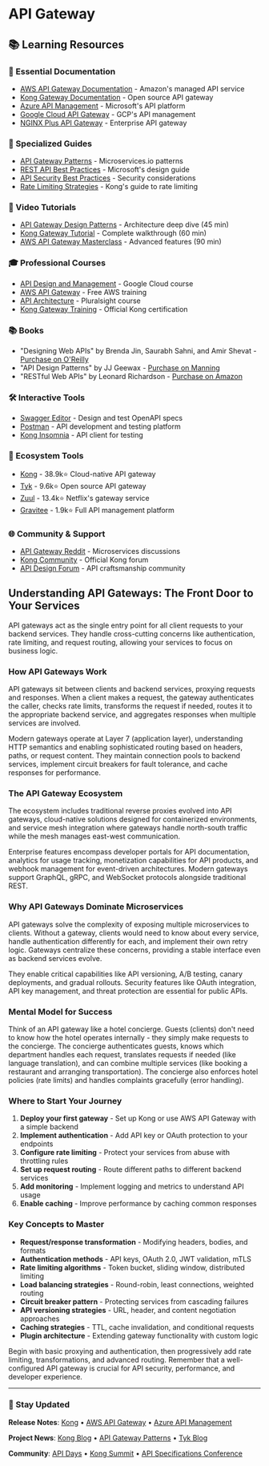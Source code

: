 # API Gateway

## 📚 Learning Resources

### 📖 Essential Documentation
- [AWS API Gateway Documentation](https://docs.aws.amazon.com/apigateway/) - Amazon's managed API service
- [Kong Gateway Documentation](https://docs.konghq.com/) - Open source API gateway
- [Azure API Management](https://docs.microsoft.com/en-us/azure/api-management/) - Microsoft's API platform
- [Google Cloud API Gateway](https://cloud.google.com/api-gateway/docs) - GCP's API management
- [NGINX Plus API Gateway](https://docs.nginx.com/nginx/admin-guide/load-balancer/api-gateway/) - Enterprise API gateway

### 📝 Specialized Guides
- [API Gateway Patterns](https://microservices.io/patterns/apigateway.html) - Microservices.io patterns
- [REST API Best Practices](https://docs.microsoft.com/en-us/azure/architecture/best-practices/api-design) - Microsoft's design guide
- [API Security Best Practices](https://www.imperva.com/learn/application-security/api-security/) - Security considerations
- [Rate Limiting Strategies](https://konghq.com/blog/how-to-design-a-scalable-rate-limiting-algorithm) - Kong's guide to rate limiting

### 🎥 Video Tutorials
- [API Gateway Design Patterns](https://www.youtube.com/watch?v=1vjOv_f9L8I) - Architecture deep dive (45 min)
- [Kong Gateway Tutorial](https://www.youtube.com/watch?v=8fbLcBmyyKA) - Complete walkthrough (60 min)
- [AWS API Gateway Masterclass](https://www.youtube.com/watch?v=XkB-0tXc3S0) - Advanced features (90 min)

### 🎓 Professional Courses
- [API Design and Management](https://www.coursera.org/learn/api-design-apigee-gcp) - Google Cloud course
- [AWS API Gateway](https://explore.skillbuilder.aws/learn/course/external/view/elearning/225/amazon-api-gateway-for-serverless-applications) - Free AWS training
- [API Architecture](https://www.pluralsight.com/courses/api-architecture-rest-graphql) - Pluralsight course
- [Kong Gateway Training](https://konghq.com/academy) - Official Kong certification

### 📚 Books
- "Designing Web APIs" by Brenda Jin, Saurabh Sahni, and Amir Shevat - [Purchase on O'Reilly](https://www.oreilly.com/library/view/designing-web-apis/9781492026914/)
- "API Design Patterns" by JJ Geewax - [Purchase on Manning](https://www.manning.com/books/api-design-patterns)
- "RESTful Web APIs" by Leonard Richardson - [Purchase on Amazon](https://www.amazon.com/dp/1449358063)

### 🛠️ Interactive Tools
- [Swagger Editor](https://editor.swagger.io/) - Design and test OpenAPI specs
- [Postman](https://www.postman.com/) - API development and testing platform
- [Kong Insomnia](https://insomnia.rest/) - API client for testing

### 🚀 Ecosystem Tools
- [Kong](https://github.com/Kong/kong) - 38.9k⭐ Cloud-native API gateway
- [Tyk](https://github.com/TykTechnologies/tyk) - 9.6k⭐ Open source API gateway
- [Zuul](https://github.com/Netflix/zuul) - 13.4k⭐ Netflix's gateway service
- [Gravitee](https://github.com/gravitee-io/gravitee-api-management) - 1.9k⭐ Full API management platform

### 🌐 Community & Support
- [API Gateway Reddit](https://www.reddit.com/r/microservices/) - Microservices discussions
- [Kong Community](https://discuss.konghq.com/) - Official Kong forum
- [API Design Forum](https://groups.google.com/g/api-craft) - API craftsmanship community

## Understanding API Gateways: The Front Door to Your Services

API gateways act as the single entry point for all client requests to your backend services. They handle cross-cutting concerns like authentication, rate limiting, and request routing, allowing your services to focus on business logic.

### How API Gateways Work
API gateways sit between clients and backend services, proxying requests and responses. When a client makes a request, the gateway authenticates the caller, checks rate limits, transforms the request if needed, routes it to the appropriate backend service, and aggregates responses when multiple services are involved.

Modern gateways operate at Layer 7 (application layer), understanding HTTP semantics and enabling sophisticated routing based on headers, paths, or request content. They maintain connection pools to backend services, implement circuit breakers for fault tolerance, and cache responses for performance.

### The API Gateway Ecosystem
The ecosystem includes traditional reverse proxies evolved into API gateways, cloud-native solutions designed for containerized environments, and service mesh integration where gateways handle north-south traffic while the mesh manages east-west communication.

Enterprise features encompass developer portals for API documentation, analytics for usage tracking, monetization capabilities for API products, and webhook management for event-driven architectures. Modern gateways support GraphQL, gRPC, and WebSocket protocols alongside traditional REST.

### Why API Gateways Dominate Microservices
API gateways solve the complexity of exposing multiple microservices to clients. Without a gateway, clients would need to know about every service, handle authentication differently for each, and implement their own retry logic. Gateways centralize these concerns, providing a stable interface even as backend services evolve.

They enable critical capabilities like API versioning, A/B testing, canary deployments, and gradual rollouts. Security features like OAuth integration, API key management, and threat protection are essential for public APIs.

### Mental Model for Success
Think of an API gateway like a hotel concierge. Guests (clients) don't need to know how the hotel operates internally - they simply make requests to the concierge. The concierge authenticates guests, knows which department handles each request, translates requests if needed (like language translation), and can combine multiple services (like booking a restaurant and arranging transportation). The concierge also enforces hotel policies (rate limits) and handles complaints gracefully (error handling).

### Where to Start Your Journey
1. **Deploy your first gateway** - Set up Kong or use AWS API Gateway with a simple backend
2. **Implement authentication** - Add API key or OAuth protection to your endpoints
3. **Configure rate limiting** - Protect your services from abuse with throttling rules
4. **Set up request routing** - Route different paths to different backend services
5. **Add monitoring** - Implement logging and metrics to understand API usage
6. **Enable caching** - Improve performance by caching common responses

### Key Concepts to Master
- **Request/response transformation** - Modifying headers, bodies, and formats
- **Authentication methods** - API keys, OAuth 2.0, JWT validation, mTLS
- **Rate limiting algorithms** - Token bucket, sliding window, distributed limiting
- **Load balancing strategies** - Round-robin, least connections, weighted routing
- **Circuit breaker pattern** - Protecting services from cascading failures
- **API versioning strategies** - URL, header, and content negotiation approaches
- **Caching strategies** - TTL, cache invalidation, and conditional requests
- **Plugin architecture** - Extending gateway functionality with custom logic

Begin with basic proxying and authentication, then progressively add rate limiting, transformations, and advanced routing. Remember that a well-configured API gateway is crucial for API security, performance, and developer experience.

---

### 📡 Stay Updated

**Release Notes**: [Kong](https://docs.konghq.com/gateway/changelog/) • [AWS API Gateway](https://aws.amazon.com/api-gateway/features/) • [Azure API Management](https://azure.microsoft.com/en-us/updates/?product=api-management)

**Project News**: [Kong Blog](https://konghq.com/blog) • [API Gateway Patterns](https://www.nginx.com/blog/tag/api-gateway/) • [Tyk Blog](https://tyk.io/blog/)

**Community**: [API Days](https://www.apidays.global/) • [Kong Summit](https://konghq.com/kong-summit) • [API Specifications Conference](https://asc.apispecs.io/)